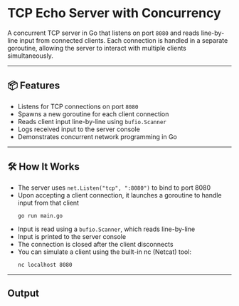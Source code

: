 # TCP Echo Server with Concurrency

A concurrent TCP server in Go that listens on port `8080` and reads line-by-line input from connected clients. Each connection is handled in a separate goroutine, allowing the server to interact with multiple clients simultaneously.

---

## 📦 Features

- Listens for TCP connections on port `8080`
- Spawns a new goroutine for each client connection
- Reads client input line-by-line using `bufio.Scanner`
- Logs received input to the server console
- Demonstrates concurrent network programming in Go

---

## 🛠️ How It Works

- The server uses `net.Listen("tcp", ":8080")` to bind to port 8080
- Upon accepting a client connection, it launches a goroutine to handle input from that client
  ```
  go run main.go
  ```
- Input is read using a `bufio.Scanner`, which reads line-by-line
- Input is printed to the server console
- The connection is closed after the client disconnects
- You can simulate a client using the built-in nc (Netcat) tool:
  ```
  nc localhost 8080
  ```

---

## Output
